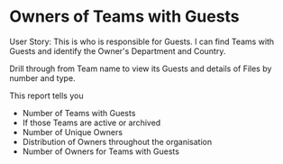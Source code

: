 # Owners of Teams with Guests

User Story: This is who is responsible for Guests. I can find Teams with Guests and identify the Owner's Department and Country. 

Drill through from Team name to view its Guests and details of Files by number and type. 

This report tells you

- Number of Teams with Guests
- If those Teams are active or archived
- Number of Unique Owners
- Distribution of Owners throughout the organisation
- Number of Owners for Teams with Guests

